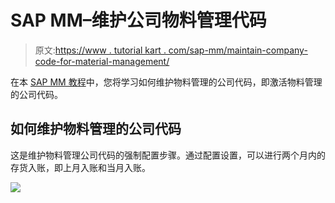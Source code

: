 # SAP MM–维护公司物料管理代码

> 原文:[https://www . tutorial kart . com/sap-mm/maintain-company-code-for-material-management/](https://www.tutorialkart.com/sap-mm/maintain-company-code-for-material-management/)

在本 [SAP MM 教程](https://www.tutorialkart.com/sap-mm/sap-mm-material-management-training-tutorial/)中，您将学习如何维护物料管理的公司代码，即激活物料管理的公司代码。

## 如何维护物料管理的公司代码

这是维护物料管理公司代码的强制配置步骤。通过配置设置，可以进行两个月内的存货入账，即上月入账和当月入账。

[![](../Images/925da31b32d6bc3827932f6c8afb11bb.png)](https://www.tutorialkart.com/)
